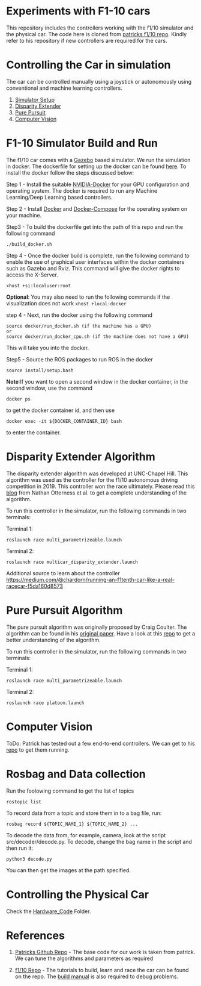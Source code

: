 # Experiments with F1-10 cars

 This repository includes the controllers working with the f1/10 simulator and the physical car. The code here is cloned from [patricks f1/10 repo](https://github.com/pmusau17/Platooning-F1Tenth). Kindly refer to his repository if new controllers are required for the cars. 

# Controlling the Car in simulation
The car can be controlled manually using a joystick or autonomously using conventional and machine learning controllers.

1. [Simulator Setup](#F1-10-Simulator-Build-and-Run)
2. [Disparity Extender](#Disparity-Extender-Algorithm)
3. [Pure Pursuit](#Pure-Pursuit-Algorithm)
4. [Computer Vision](#Computer-Vision)


# F1-10 Simulator Build and Run

The f1/10 car comes with a [Gazebo](https://gazebosim.org/) based simulator. We run the simulation in docker. The dockerfile for setting up the docker can be found [here](https://github.com/scope-lab-vu/F1-10-cars/tree/main/docker). To install the docker follow the steps discussed below:

Step 1 - Install the suitable [NVIDIA-Docker](https://docs.nvidia.com/datacenter/cloud-native/container-toolkit/install-guide.html) for your GPU configuration and operating system. The docker is required to run any Machine Learning/Deep Learning based controllers.

Step 2 - Install [Docker](https://docs.docker.com/engine/install/ubuntu/) and [Docker-Compose](https://docs.docker.com/compose/install/) for the operating system on your machine.

Step3 - To build the dockerfile get into the path of this repo and run the following command

```
./build_docker.sh
```

Step 4 - Once the docker build is complete, run the following command to enable the use of graphical user interfaces within the docker containers such as Gazebo and Rviz. This command will give the docker rights to access the X-Server.

```
xhost +si:localuser:root
```
**Optional**: You may also need to run the following commands if the visualization does not work ``` xhost +local:docker ```

step 4 - Next, run the docker using the following command

```
source docker/run_docker.sh (if the machine has a GPU)
or 
source docker/run_docker_cpu.sh (if the machine does not have a GPU)
```
This will take you into the docker. 

Step5 - Source the ROS packages to run ROS in the docker

```
source install/setup.bash
```

**Note**:If you want to open a second window in the docker container, in the second window, use the command
```
docker ps
```
to get the docker container id, and then use
```
docker exec -it ${DOCKER_CONTAINER_ID} bash
```
to enter the container.


# Disparity Extender Algorithm

The disparity extender algorithm was developed at UNC-Chapel Hill. This algorithm was used as the controller for the f1/10 autonomous driving competition in 2019. This controller won the race ultimately. Please read this [blog](https://www.nathanotterness.com/2019/04/the-disparity-extender-algorithm-and.html) from Nathan Otterness et al. to get a complete understanding of the algorithm.

To run this controller in the simulator, run the following commands in two terminals:

Terminal 1:

```
roslaunch race multi_parametrizeable.launch
```
Terminal 2: 

```
roslaunch race multicar_disparity_extender.launch
```

Additional source to learn about the controller https://medium.com/@chardorn/running-an-f1tenth-car-like-a-real-racecar-f5da160d8573

# Pure Pursuit Algorithm
The pure pursuit algorithm was originally proposed by Craig Coulter. The algorithm can be found in his [original paper](https://www.ri.cmu.edu/pub_files/pub3/coulter_r_craig_1992_1/coulter_r_craig_1992_1.pdf). Have a look at this [repo](https://vinesmsuic.github.io/2020/09/29/robotics-purepersuit/) to get a better understanding of the algorithm. 

To run this controller in the simulator, run the following commands in two terminals:

Terminal 1:

```
roslaunch race multi_parametrizeable.launch
```
Terminal 2: 

```
roslaunch race platoon.launch
```

# Computer Vision

ToDo: Patrick has tested out a few end-to-end controllers. We can get to his [repo](https://github.com/pmusau17/Platooning-F1Tenth#ComputerVision) to get them running. 

# Rosbag and Data collection
Run the foolowing command to get the list of topics

```
rostopic list
```

To record data from a topic and store them in to a bag file, run:

```
rosbag record ${TOPIC_NAME_1} ${TOPIC_NAME_2} ...
```

To decode the data from, for example, camera, look at the script src/decoder/decode.py. To decode, change the bag name in the script and then run it:

```
python3 decode.py
```

You can then get the images at the path specified.

# Controlling the Physical Car

Check the [Hardware_Code]() Folder.

# References

1. [Patricks Github Repo](https://github.com/pmusau17/Platooning-F1Tenth) - The base code for our work is taken from patrick. We can tune the algorithms and parameters as required

2. [f1/10 Repo](https://f1tenth.org/) - The tutorials to build, learn and race the car can be found on the repo. The [build manual](https://github.com/scope-lab-vu/F1-10-cars/blob/main/documents/BuildV2.pdf) is also required to debug problems. 









